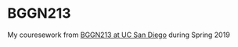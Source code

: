 # BGGN213

My couresework from [BGGN213 at UC San Diego](https://bioboot.github.io/bggn213_S19/) during Spring 2019


